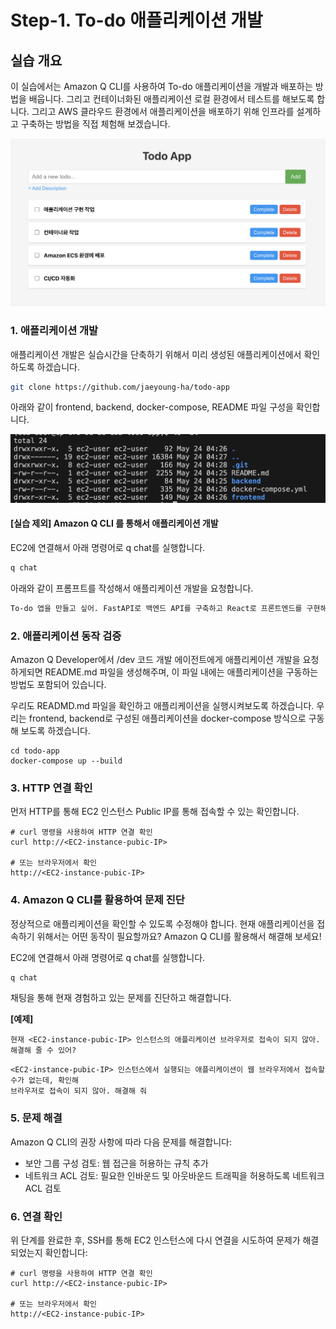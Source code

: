 # Step-1. To-do 애플리케이션 개발

## 실습 개요
이 실습에서는 Amazon Q CLI를 사용하여 To-do 애플리케이션을 개발과 배포하는 방법을 배웁니다. 그리고 컨테이너화된 애플리케이션 로컬 환경에서 테스트를 해보도록 합니다. 그리고 AWS 클라우드 환경에서 애플리케이션을 배포하기 위해 인프라를 설계하고 구축하는 방법을 직접 체험해 보겠습니다.

![alt text](../../others/image-4.png)

### 1. 애플리케이션 개발
애플리케이션 개발은 실습시간을 단축하기 위해서 미리 생성된 애플리케이션에서 확인하도록 하겠습니다.

```bash
git clone https://github.com/jaeyoung-ha/todo-app
```

아래와 같이 frontend, backend, docker-compose, README 파일 구성을 확인합니다.

![alt text](../../others/image-5.png)

#### [실습 제외] Amazon Q CLI 를 통해서 애플리케이션 개발
EC2에 연결해서 아래 명령어로 q chat를 실행합니다.
```bash
q chat
```

아래와 같이 프롬프트를 작성해서 애플리케이션 개발을 요청합니다.
```bash
To-do 앱을 만들고 싶어. FastAPI로 백엔드 API를 구축하고 React로 프론트엔드를 구현해줘. 브라우저에서 실행이 가능해야 하고, 사용자가 할 일을 추가하고, 완료하고, 삭제하는 기능을 제공하고 싶어.
```  


### 2. 애플리케이션 동작 검증
Amazon Q Developer에서 /dev 코드 개발 에이전트에게 애플리케이션 개발을 요청하게되면 README.md 파일을 생성해주며, 이 파일 내에는 애플리케이션을 구동하는 방법도 포함되어 있습니다.

우리도 READMD.md 파일을 확인하고 애플리케이션을 실행시켜보도록 하겠습니다. 우리는 frontend, backend로 구성된 애플리케이션을 docker-compose 방식으로 구동해 보도록 하겠습니다.
```
cd todo-app
docker-compose up --build
```


### 3. HTTP 연결 확인
먼저 HTTP를 통해 EC2 인스턴스 Public IP를 통해 접속할 수 있는 확인합니다.
```
# curl 명령을 사용하여 HTTP 연결 확인
curl http://<EC2-instance-pubic-IP>

# 또는 브라우저에서 확인
http://<EC2-instance-pubic-IP>
```


### 4. Amazon Q CLI를 활용하여 문제 진단
정상적으로 애플리케이션을 확인할 수 있도록 수정해야 합니다. 현재 애플리케이선을 접속하기 위해서는 어떤 동작이 필요할까요? Amazon Q CLI를 활용해서 해결해 보세요!

EC2에 연결해서 아래 명령어로 q chat를 실행합니다.
```bash
q chat
```
채팅을 통해 현재 경험하고 있는 문제를 진단하고 해결합니다.

**[예제]**
```
현재 <EC2-instance-pubic-IP> 인스턴스의 애플리케이션 브라우저로 접속이 되지 않아. 해결해 줄 수 있어?
```
```
<EC2-instance-pubic-IP> 인스턴스에서 실행되는 애플리케이션이 웹 브라우저에서 접속할 수가 없는데, 확인해
브라우저로 접속이 되지 않아. 해결해 줘
```


### 5. 문제 해결
Amazon Q CLI의 권장 사항에 따라 다음 문제를 해결합니다:
- 보안 그룹 구성 검토: 웹 접근을 허용하는 규칙 추가
- 네트워크 ACL 검토: 필요한 인바운드 및 아웃바운드 트래픽을 허용하도록 네트워크 ACL 검토


### 6. 연결 확인
위 단계를 완료한 후, SSH를 통해 EC2 인스턴스에 다시 연결을 시도하여 문제가 해결되었는지 확인합니다:
```
# curl 명령을 사용하여 HTTP 연결 확인
curl http://<EC2-instance-pubic-IP>

# 또는 브라우저에서 확인
http://<EC2-instance-pubic-IP>
```
